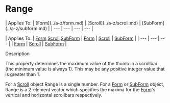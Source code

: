 




<h1 class="heading"><span class="name">Range</span></h1>
| Applies To: | [Form](../a-z/form.md) | [Scroll](../a-z/scroll.md) | [SubForm](../a-z/subform.md) |
| --- | --- | --- | ---  |

| Applies To: | [Form](../a-z/form.md) [Scroll](../a-z/scroll.md) [SubForm](../a-z/subform.md) | [Form](../a-z/form.md) | [Scroll](../a-z/scroll.md) | [SubForm](../a-z/subform.md) |
| --- | --- | ---  |
| [Form](../a-z/form.md) | [Scroll](../a-z/scroll.md) | [SubForm](../a-z/subform.md) |


Description


This property determines the maximum value of the thumb in a scrollbar (the minimum value is always 1). This may be any positive integer value that is greater than 1.


For a [Scroll](../a-z/scroll.md) object Range is a single number. For a [Form](../a-z/form.md) or [SubForm](../a-z/subform.md) object, Range is a 2-element vector which specifies the maxima for the [Form](../a-z/form.md)'s vertical and horizontal scrollbars respectively.



